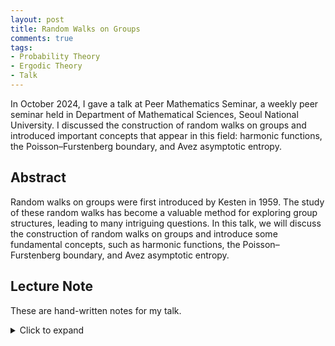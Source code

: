 ```yaml
---
layout: post
title: Random Walks on Groups
comments: true
tags: 
- Probability Theory
- Ergodic Theory
- Talk
---
```


In October 2024, I gave a talk at Peer Mathematics Seminar, a weekly peer seminar held in Department of Mathematical Sciences, Seoul National University. I discussed the construction of random walks on groups and introduced important concepts that appear in this field: harmonic functions, the Poisson–Furstenberg boundary, and Avez asymptotic entropy.


## Abstract
Random walks on groups were first introduced by Kesten in 1959. The study of these random walks has become a valuable method for exploring group structures, leading to many intriguing questions. In this talk, we will discuss the construction of random walks on groups and introduce some fundamental concepts, such as harmonic functions, the Poisson–Furstenberg boundary, and Avez asymptotic entropy.


## Lecture Note
These are hand-written notes for my talk. 
<details>
<summary>Click to expand</summary>
<object data="/assets/2024-10-02-random-walks-on-groups/20241002_RW on Groups.pdf" width="700" height="1000" type='application/pdf'></object>
</details>